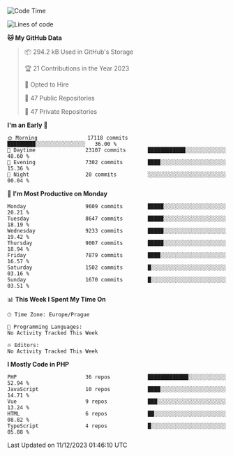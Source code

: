 <!--START_SECTION:waka-->
![Code Time](http://img.shields.io/badge/Code%20Time-1%2C583%20hrs%2058%20mins-blue)

![Lines of code](https://img.shields.io/badge/From%20Hello%20World%20I%27ve%20Written-15.1%20million%20lines%20of%20code-blue)

**🐱 My GitHub Data** 

> 📦 294.2 kB Used in GitHub's Storage 
 > 
> 🏆 21 Contributions in the Year 2023
 > 
> 💼 Opted to Hire
 > 
> 📜 47 Public Repositories 
 > 
> 🔑 47 Private Repositories 
 > 
**I'm an Early 🐤** 

```text
🌞 Morning                17118 commits       █████████░░░░░░░░░░░░░░░░   36.00 % 
🌆 Daytime                23107 commits       ████████████░░░░░░░░░░░░░   48.60 % 
🌃 Evening                7302 commits        ████░░░░░░░░░░░░░░░░░░░░░   15.36 % 
🌙 Night                  20 commits          ░░░░░░░░░░░░░░░░░░░░░░░░░   00.04 % 
```
📅 **I'm Most Productive on Monday** 

```text
Monday                   9609 commits        █████░░░░░░░░░░░░░░░░░░░░   20.21 % 
Tuesday                  8647 commits        █████░░░░░░░░░░░░░░░░░░░░   18.19 % 
Wednesday                9233 commits        █████░░░░░░░░░░░░░░░░░░░░   19.42 % 
Thursday                 9007 commits        █████░░░░░░░░░░░░░░░░░░░░   18.94 % 
Friday                   7879 commits        ████░░░░░░░░░░░░░░░░░░░░░   16.57 % 
Saturday                 1502 commits        █░░░░░░░░░░░░░░░░░░░░░░░░   03.16 % 
Sunday                   1670 commits        █░░░░░░░░░░░░░░░░░░░░░░░░   03.51 % 
```


📊 **This Week I Spent My Time On** 

```text
🕑︎ Time Zone: Europe/Prague

💬 Programming Languages: 
No Activity Tracked This Week

🔥 Editors: 
No Activity Tracked This Week
```

**I Mostly Code in PHP** 

```text
PHP                      36 repos            █████████████░░░░░░░░░░░░   52.94 % 
JavaScript               10 repos            ████░░░░░░░░░░░░░░░░░░░░░   14.71 % 
Vue                      9 repos             ███░░░░░░░░░░░░░░░░░░░░░░   13.24 % 
HTML                     6 repos             ██░░░░░░░░░░░░░░░░░░░░░░░   08.82 % 
TypeScript               4 repos             █░░░░░░░░░░░░░░░░░░░░░░░░   05.88 % 
```




 Last Updated on 11/12/2023 01:46:10 UTC
<!--END_SECTION:waka-->
<!--
**AlexKratky/AlexKratky** is a ✨ _special_ ✨ repository because its `README.md` (this file) appears on your GitHub profile.

Here are some ideas to get you started:

- 🔭 I’m currently working on ...
- 🌱 I’m currently learning ...
- 👯 I’m looking to collaborate on ...
- 🤔 I’m looking for help with ...
- 💬 Ask me about ...
- 📫 How to reach me: ...
- 😄 Pronouns: ...
- ⚡ Fun fact: ...
-->
